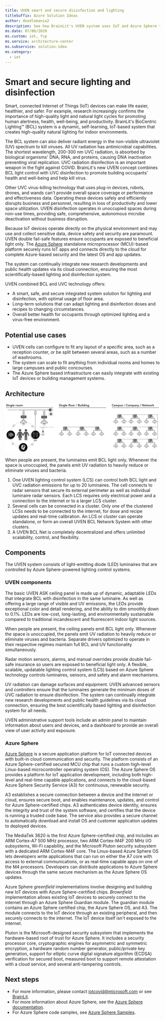 ```yaml
---
title: UVEN smart and secure disinfection and lighting
titleSuffix: Azure Solution Ideas
author: doodlemania2
description: See how BrainLit's UVEN system uses IoT and Azure Sphere to provide smart, safe, secure virus disinfection and healthy, human-optimized lighting.
ms.date: 07/06/2020
ms.custom: iot, fcp
ms.service: architecture-center
ms.subservice: solution-idea
ms.category:
  - iot
---
```


# Smart and secure lighting and disinfection

Smart, connected Internet of Things (IoT) devices can make life easier, healthier, and safer. For example, research increasingly confirms the importance of high-quality light and natural light cycles for promoting human alertness, health, well-being, and productivity. BrainLit's BioCentric Lighting™ (BCL) system is a dynamic, self-learning, IoT-based system that creates high-quality natural lighting for indoor environments. 

The BCL system can also deliver radiant energy in the non-visible ultraviolet (UV) spectrum to kill viruses. All UV radiation has antimicrobial capabilities. The shortest wavelength, 200-300 nm UVC radiation, is absorbed by biological organisms' DNA, RNA, and proteins, causing DNA inactivation preventing viral replication. UVC radiation disinfection is an important weapon in the fight against COVID. BrainLit's new UVEN concept combines BCL light control with UVC disinfection to promote building occupants' health and well-being and help kill virus.

Other UVC virus-killing technology that uses plug-in devices, robots, drones, and wands can't provide overall space coverage or performance and effectiveness data. Operating these devices safely and efficiently disrupts business and personnel, resulting in loss of productivity and lower space utilization. UVEN disinfection operates in unoccupied spaces during non-use times, providing safe, comprehensive, autonomous microbe deactivation without business disruption.

Because IoT devices operate directly on the physical environment and may use and collect sensitive data, device safety and security are paramount. UVEN double fail-safe features ensure occupants are exposed to beneficial light only. The [Azure Sphere](https://azure.microsoft.com/services/azure-sphere/) standalone microprocessor (MCU)-based platform securely runs IoT apps and connects directly to the cloud for complete Azure-based security and the latest OS and app updates.

The system can continually integrate new research developments and public health updates via its cloud connection, ensuring the most scientifically-based lighting and disinfection system.

UVEN combined BCL and UVC technology offers:
- A smart, safe, and secure integrated system solution for lighting and disinfection, with optimal usage of floor area.
- Long-term solutions that can adapt lighting and disinfection doses and recipes to changing circumstances.
- Overall better health for occupants through optimized lighting and a virus-free environment.

## Potential use cases

- UVEN cells can configure to fit any layout of a specific area, such as a reception counter, or be split between several areas, such as a number of washrooms.
- The system can scale to fit anything from individual rooms and homes to large campuses and public concourses.
- The Azure Sphere based infrastructure can easily integrate with existing IoT devices or building management systems.

## Architecture

![UVEN architecture](../media/bcl-4.png)

When people are present, the luminaires emit BCL light only. Whenever the space is unoccupied, the panels emit UV radiation to heavily reduce or eliminate viruses and bacteria.

1. One UVEN lighting control system (LCS) can control both BCL light and UVC radiation emissions for up to 20 luminaires. The cell connects to radar sensors that secure its external perimeter as well as individual luminaire radar sensors. Each LCS requires only electrical power and a connection to the internet or to a larger LCS cluster.
1. Several cells can be connected in a cluster. Only one of the clustered LCSs needs to be connected to the internet, for dose and recipe updates and real-time calibration. An LCS or cluster can operate standalone, or form an overall UVEN BCL Network System with other clusters.
3. A UVEN BCL Net is completely decentralized and offers unlimited scalability, control, and flexibility.

## Components

The UVEN system consists of light-emitting diode (LED) luminaires that are controlled by Azure Sphere-powered lighting control systems.

### UVEN components

The basic UVEN ASK ceiling panel is made up of dynamic, adaptable LEDs that integrate BCL with disinfection in the same luminaire. As well as offering a large range of visible and UV emissions, the LEDs provide exceptional color and detail rendering, and the ability to dim smoothly down to 0.1%. LEDs are low-cost, long-lasting, and environmentally sustainable compared to traditional incandescent and fluorescent indoor light sources.

When people are present, the ceiling panels emit BCL light only. Whenever the space is unoccupied, the panels emit UV radiation to heavily reduce or eliminate viruses and bacteria. Separate drivers optimized to operate in their respective regimes maintain full BCL and UV functionality simultaneously.

Radar motion sensors, alarms, and manual overrides provide double fail-safe insurance so users are exposed to beneficial light only. A flexible, scalable, updatable lighting control system (LCS) based on Azure Sphere technology controls luminaires, sensors, and safety and alarm mechanisms.

UV radiation can damage surfaces and equipment. UVEN advanced sensors and controllers ensure that the luminaires generate the minimum doses of UVC radiation to ensure disinfection. The system can continually integrate new research developments and public health guidelines via its cloud connection, ensuring the best scientifically based lighting and disinfection system for all needs.

UVEN administrative support tools include an admin panel to maintain information about users and devices, and a dashboard to provide an overall view of user activity and exposure.

### Azure Sphere

[Azure Sphere](https://azure.microsoft.com/services/azure-sphere/) is a secure application platform for IoT connected devices with built-in cloud communication and security. The platform consists of an Azure Sphere-certified secured MCU chip that runs a custom high-level Linux-based microcontroller operating system (OS). The Azure Sphere OS provides a platform for IoT application development, including both high-level and real-time capable applications, and connects to the cloud-based Azure Sphere Security Service (A3) for continuous, renewable security.

A3 establishes a secure connection between a device and the internet or cloud, ensures secure boot, and enables maintenance, updates, and control for Azure Sphere-certified chips. A3 authenticates device identity, ensures the integrity and trust of the system software, and certifies that the device is running a trusted code base. The service also provides a secure channel to automatically download and install OS and customer application updates to deployed devices.

The MediaTek 3620 is the first Azure Sphere-certified chip, and includes an ARM Cortex-A7 500 MHz processor, two ARM Cortex-M4F 200 MHz I/O subsystems, Wi-Fi capability, and the Microsoft Pluton security subsystem with a dedicated ARM Cortex-M4F core. The Linux-based Azure Sphere OS lets developers write applications that can run on either the A7 core with access to external communications, or as real-time capable apps on one of the M4 processors. Developers can distribute applications to Azure Sphere devices through the same secure mechanism as the Azure Sphere OS updates.

Azure Sphere *greenfield* implementations involve designing and building new IoT devices with Azure Sphere-certified chips. *Brownfield* implementation allows existing IoT devices to securely connect to the internet through an Azure Sphere Guardian module. The guardian module contains an Azure Sphere certified chip, the Azure Sphere OS, and A3. The module connects to the IoT device through an existing peripheral, and then securely connects to the internet. The IoT device itself isn't exposed to the internet.

Pluton is the Microsoft-designed security subsystem that implements the hardware-based root of trust for Azure Sphere. It includes a security processor core, cryptographic engines for asymmetric and symmetric encryption, a hardware random number generator, public/private key generation, support for elliptic curve digital signature algorithm (ECDSA) verification for secured boot, measured boot to support remote attestation with a cloud service, and several anti-tampering controls.

## Next steps

- For more information, please contact [iotcovid@microsoft.com](mailto:iotcovid@microsoft.com) or see [BrainLit](https://www.brainlit.com/).
- For more information about Azure Sphere, see the [Azure Sphere documentation](https://docs.microsoft.com/azure-sphere/).
- For Azure Sphere code samples, see [Azure Sphere Samples](https://github.com/Azure/azure-sphere-samples).